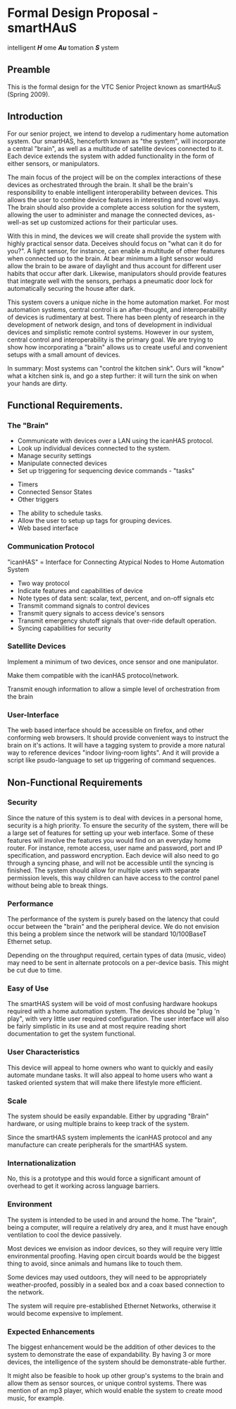 # Formal Design Proposal - smartHAuS
intelligent **_H_** ome **_Au_** tomation **_S_** ystem


## Preamble
This is the formal design for the VTC Senior Project known as smartHAuS (Spring 2009).


## Introduction 

For our senior project, we intend to develop a rudimentary home automation system. Our smartHAS, henceforth known as "the system", will incorporate a central "brain", as well as a multitude of satellite devices connected to it. Each device extends the system with added functionality in the form of either sensors, or manipulators. 
  
The main focus of the project will be on the complex interactions of these devices as orchestrated through the brain. It shall be the brain's responsibility to enable intelligent interoperability between devices. This allows the user to combine device features in interesting and novel ways. The brain should also provide a complete access solution for the system, allowing the user to administer and manage the connected devices, as-well-as set up customized actions for their particular uses. 
  
With this in mind, the devices we will create shall provide the system with highly practical sensor data. Deceives should focus on "what can it do for you?". A light sensor, for instance, can enable a multitude of other features when connected up to the brain. At bear minimum a light sensor would allow the brain to be aware of daylight and thus account for different user habits that occur after dark. Likewise, manipulators should provide features that integrate well with the sensors, perhaps a pneumatic door lock for automatically securing the house after dark. 
  
This system covers a unique niche in the home automation market. For most automation systems, central control is an after-thought, and interoperability of devices is rudimentary at best. There has been plenty of research in the development of network design, and tons of development in individual devices and simplistic remote control systems. However in our system, central control and interoperability is the primary goal. We are trying to show how incorporating a "brain" allows us to create useful and convenient setups with a small amount of devices. 

In summary: Most systems can "control the kitchen sink". Ours will "know" what a kitchen sink is, and go a step further: it will turn the sink on when your hands are dirty. 


## Functional Requirements. 


### The "Brain" 

 * Communicate with devices over a LAN using the icanHAS protocol. 
 * Look up individual devices connected to the system. 
 * Manage security settings 
 * Manipulate connected devices 
 * Set up triggering for sequencing device commands - "tasks" 
  - Timers 
  - Connected Sensor States 
  - Other triggers 
 * The ability to schedule tasks. 
 * Allow the user to setup up tags for grouping devices. 
 * Web based interface 

 
### Communication Protocol 

"icanHAS" = Interface for Connecting Atypical Nodes to Home Automation System 
  
 * Two way protocol 
 * Indicate features and capabilities of device 
 * Note types of data sent: scalar, text, percent, and on-off signals etc 
 * Transmit command signals to control devices 
 * Transmit query signals to access device's sensors 
 * Transmit emergency shutoff signals that over-ride default operation. 
 * Syncing capabilities for security 


### Satellite Devices

Implement a minimum of two devices, once sensor and one manipulator. 

Make them compatible with the icanHAS protocol/network. 

Transmit enough information to allow a simple level of orchestration from the brain 


### User-Interface

The web based interface should be accessible on firefox, and other conforming web browsers. It should provide convenient ways to instruct the brain on it's actions. It will have a tagging system to provide a more natural way to reference devices "indoor living-room lights". And it will provide a script like psudo-language to set up triggering of command sequences. 


## Non-Functional Requirements


### Security

Since the nature of this system is to deal with devices in a personal home, security is a high priority. To ensure the security of the system, there will be a large set of features for setting up your web interface. Some of these features will involve the features you would find on an everyday home router. For instance, remote access, user name and password, port and IP specification, and password encryption. Each device will also need to go through a syncing phase, and will not be accessible until the syncing is finished. The system should allow for multiple users with separate permission levels, this way children can have access to the control panel without being able to break things.


### Performance

The performance of the system is purely based on the latency that could occur between the "brain" and the peripheral device. We do not envision this being a problem since the network will be standard 10/100BaseT Ethernet setup. 

Depending on the throughput required, certain types of data (music, video) may need to be sent in alternate protocols on a per-device basis. This might be cut due to time.


### Easy of Use 

The smartHAS system will be void of most confusing hardware hookups required with a home automation system. The devices should be "plug 'n play", with very little user required configuration. The user interface will also be fairly simplistic in its use and at most require reading short documentation to get the system functional.


### User Characteristics

This device will appeal to home owners who want to quickly and easily automate mundane tasks. It will also appeal to home users who want a tasked oriented system that will make there lifestyle more efficient.


### Scale

The system should be easily expandable. Either by upgrading "Brain" hardware, or using multiple brains to keep track of the system.

Since the smartHAS system implements the icanHAS protocol and any manufacture can create peripherals for the smartHAS system.


### Internationalization 

No, this is a prototype and this would force a significant amount of overhead to get it working across language barriers. 


### Environment

The system is intended to be used in and around the home. The "brain", being a computer, will require a relatively dry area, and it must have enough ventilation to cool the device passively.

Most devices we envision as indoor devices, so they will require very little environmental proofing. Having open circuit boards would be the biggest thing to avoid, since animals and humans like to touch them.
 
Some devices may used outdoors, they will need to be appropriately weather-proofed, possibly in a sealed box and a coax based connection to the network. 

The system will require pre-established Ethernet Networks, otherwise it would become expensive to implement. 


### Expected Enhancements

The biggest enhancement would be the addition of other devices to the system to demonstrate the ease of expandability. By having 3 or more devices, the intelligence of the system should be demonstrate-able further.

It might also be feasible to hook up other group's systems to the brain and allow them as sensor sources, or unique control systems. There was mention of an mp3 player, which would enable the system to create mood music, for example. 


